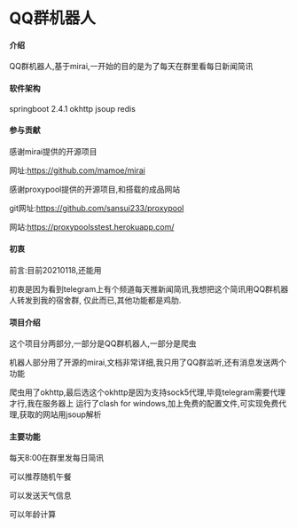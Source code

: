 # QQ群机器人

#### 介绍
QQ群机器人,基于mirai,一开始的目的是为了每天在群里看每日新闻简讯

#### 软件架构
springboot 2.4.1
okhttp
jsoup
redis


#### 参与贡献

感谢mirai提供的开源项目

网址:https://github.com/mamoe/mirai

感谢proxypool提供的开源项目,和搭载的成品网站

git网址:https://github.com/sansui233/proxypool

网站:https://proxypoolsstest.herokuapp.com/

#### 初衷

前言:目前20210118,还能用

初衷是因为看到telegram上有个频道每天推新闻简讯,我想把这个简讯用QQ群机器人转发到我的宿舍群,
仅此而已,其他功能都是鸡肋.

#### 项目介绍

这个项目分两部分,一部分是QQ群机器人,一部分是爬虫

机器人部分用了开源的mirai,文档非常详细,我只用了QQ群监听,还有消息发送两个功能

爬虫用了okhttp,最后选这个okhttp是因为支持sock5代理,毕竟telegram需要代理才行,我在服务器上
运行了clash for windows,加上免费的配置文件,可实现免费代理,获取的网站用jsoup解析

#### 主要功能

每天8:00在群里发每日简讯

可以推荐随机午餐

可以发送天气信息

可以年龄计算